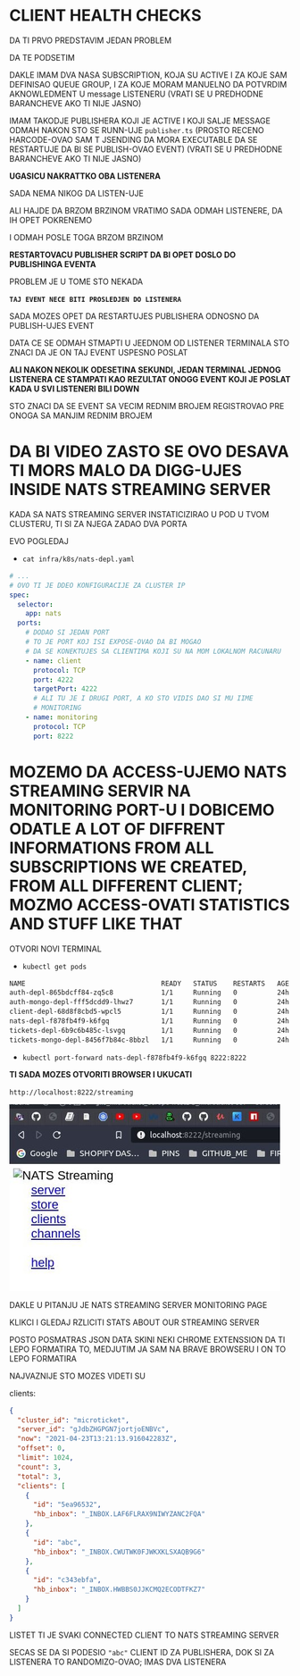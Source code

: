# CLIENT HEALTH CHECKS

DA TI PRVO PREDSTAVIM JEDAN PROBLEM 

DA TE PODSETIM

DAKLE IMAM DVA NASA SUBSCRIPTION, KOJA SU ACTIVE I ZA KOJE SAM DEFINISAO QUEUE GROUP, I ZA KOJE MORAM MANUELNO DA POTVRDIM AKNOWLEDMENT U message LISTENERU (VRATI SE U PREDHODNE BARANCHEVE AKO TI NIJE JASNO)

IMAM TAKODJE PUBLISHERA KOJI JE ACTIVE I KOJI SALJE MESSAGE ODMAH NAKON STO SE RUNN-UJE `publisher.ts` (PROSTO RECENO HARCODE-OVAO SAM T JSENDING DA MORA EXECUTABLE DA SE RESTARTUJE DA BI SE PUBLISH-OVAO EVENT) (VRATI SE U PREDHODNE BARANCHEVE AKO TI NIJE JASNO)

**UGASICU NAKRATTKO OBA LISTENERA**

SADA NEMA NIKOG DA LISTEN-UJE


ALI HAJDE DA BRZOM BRZINOM VRATIMO SADA ODMAH LISTENERE, DA IH OPET POKRENEMO

I ODMAH POSLE TOGA BRZOM BRZINOM

**RESTARTOVACU PUBLISHER SCRIPT DA BI OPET DOSLO DO PUBLISHINGA EVENTA**

PROBLEM JE U TOME STO NEKADA

**`TAJ EVENT NECE BITI PROSLEDJEN DO LISTENERA`**

SADA MOZES OPET DA RESTARTUJES PUBLISHERA ODNOSNO DA PUBLISH-UJES EVENT

DATA CE SE ODMAH STMAPTI U JEEDNOM OD LISTENER TERMINALA STO ZNACI DA JE ON TAJ EVENT USPESNO POSLAT

**ALI NAKON NEKOLIK ODESETINA SEKUNDI, JEDAN TERMINAL JEDNOG LISTENERA CE STAMPATI KAO REZULTAT ONOGG EVENT KOJI JE POSLAT KADA U SVI LISTENERI BILI DOWN**

STO ZNACI DA SE EVENT SA VECIM REDNIM BROJEM REGISTROVAO PRE ONOGA SA MANJIM REDNIM BROJEM

# DA BI VIDEO ZASTO SE OVO DESAVA TI MORS MALO DA DIGG-UJES INSIDE NATS STREAMING SERVER

KADA SA NATS STREAMING SERVER INSTATICIZIRAO U POD U TVOM CLUSTERU, TI SI ZA NJEGA ZADAO DVA PORTA

EVO POGLEDAJ

- `cat infra/k8s/nats-depl.yaml`

```yaml
# ...
# OVO TI JE DDEO KONFIGURACIJE ZA CLUSTER IP
spec:
  selector:
    app: nats
  ports:
    # DODAO SI JEDAN PORT
    # TO JE PORT KOJ ISI EXPOSE-OVAO DA BI MOGAO
    # DA SE KONEKTUJES SA CLIENTIMA KOJI SU NA MOM LOKALNOM RACUNARU
    - name: client
      protocol: TCP
      port: 4222
      targetPort: 4222
      # ALI TU JE I DRUGI PORT, A KO STO VIDIS DAO SI MU IIME
      # MONITORING
    - name: monitoring
      protocol: TCP
      port: 8222

```

# MOZEMO DA ACCESS-UJEMO NATS STREAMING SERVIR NA MONITORING PORT-U I DOBICEMO ODATLE A LOT OF DIFFRENT INFORMATIONS FROM ALL SUBSCRIPTIONS WE CREATED, FROM ALL DIFFERENT CLIENT; MOZMO ACCESS-OVATI STATISTICS AND STUFF LIKE THAT

OTVORI NOVI TERMINAL

- `kubectl get pods`

```zsh
NAME                                  READY   STATUS    RESTARTS   AGE
auth-depl-865bdcff84-zq5c8            1/1     Running   0          24h
auth-mongo-depl-fff5dcdd9-lhwz7       1/1     Running   0          24h
client-depl-68d8f8cbd5-wpcl5          1/1     Running   0          24h
nats-depl-f878fb4f9-k6fgq             1/1     Running   0          24h
tickets-depl-6b9c6b485c-lsvgq         1/1     Running   0          24h
tickets-mongo-depl-8456f7b84c-8bbzl   1/1     Running   0          24h
```

- `kubectl port-forward nats-depl-f878fb4f9-k6fgq 8222:8222`

**TI SADA MOZES OTVORITI BROWSER I UKUCATI**

`http://localhost:8222/streaming`

![localhst](images/localhost8222.jpg)

DAKLE U PITANJU JE NATS STREAMING SERVER MONITORING PAGE

KLIKCI I GLEDAJ RZLICITI STATS ABOUT OUR STREAMING SERVER

POSTO POSMATRAS JSON DATA SKINI NEKI CHROME EXTENSSION DA TI LEPO FORMATIRA TO, MEDJUTIM JA SAM NA BRAVE BROWSERU I ON TO LEPO FORMATIRA

NAJVAZNIJE STO MOZES VIDETI SU

clients:

```json
{
  "cluster_id": "microticket",
  "server_id": "gJdbZHGPGN7jortjoENBVc",
  "now": "2021-04-23T13:21:13.916042283Z",
  "offset": 0,
  "limit": 1024,
  "count": 3,
  "total": 3,
  "clients": [
    {
      "id": "5ea96532",
      "hb_inbox": "_INBOX.LAF6FLRAX9NIWYZANC2FQA"
    },
    {
      "id": "abc",
      "hb_inbox": "_INBOX.CWUTWK0FJWKXKLSXAQB9G6"
    },
    {
      "id": "c343ebfa",
      "hb_inbox": "_INBOX.HWBBS0JJKCMQ2ECODTFKZ7"
    }
  ]
}
```

LISTET TI JE SVAKI CONNECTED CLIENT TO NATS STREAMING SERVER

SECAS SE DA SI PODESIO `"abc"` CLIENT ID ZA PUBLISHERA, DOK SI ZA LISTENERA TO RANDOMIZO-OVAO; IMAS DVA LISTENERA
